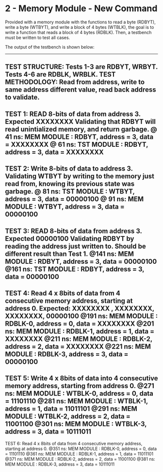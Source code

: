 # 2 - Memory Module - New Command

Provided with a memory module with the functions to read a byte (RDBYT), write a byte (WTBYT), and write a block of 4 bytes (WTBLK), the goal is to write a function that reads a block of 4 bytes (RDBLK). Then, a testbench must be written to test all cases.

The output of the testbench is shown below:


------------------------------------------------------------
TEST STRUCTURE: Tests 1-3 are RDBYT, WRBYT. Tests 4-6 are RDBLK, WRBLK.
TEST METHODOLOGY: Read from address, write to same address different value, read back address to validate.
------------------------------------------------------------
TEST 1: READ 8-bits of data from address 3. Expected XXXXXXXX
Validating that RDBYT will read unintialized memory, and return garbage.
@ 41 ns: MEM MODULE : RDBYT, address = 3, data = XXXXXXXX
@ 61 ns: TST MODULE : RDBYT, address = 3, data = XXXXXXXX
------------------------------------------------------------
TEST 2: Write 8-bits of data to address 3.
Validating WTBYT by writing to the memory just read from, knowing its previous state was garbage.
@ 81 ns: TST MODULE : WTBYT, address = 3, data = 00000100
@ 91 ns: MEM MODULE : WTBYT, address = 3, data = 00000100
------------------------------------------------------------
TEST 3: READ 8-bits of data from address 3. Expected 00000100
Validating RDBYT by reading the address just written to. Should be different result than Test 1.
@141 ns: MEM MODULE : RDBYT, address = 3, data = 00000100
@161 ns: TST MODULE : RDBYT, address = 3, data = 00000100
------------------------------------------------------------
TEST 4: Read 4 x 8bits of data from 4 consecutive memory address, starting at address 0.
Expected: XXXXXXXX , XXXXXXXX, XXXXXXXX, 00000100
@191 ns: MEM MODULE : RDBLK-0, address = 0, data = XXXXXXXX
@201 ns: MEM MODULE : RDBLK-1, address = 1, data = XXXXXXXX
@211 ns: MEM MODULE : RDBLK-2, address = 2, data = XXXXXXXX
@221 ns: MEM MODULE : RDBLK-3, address = 3, data = 00000100
------------------------------------------------------------
TEST 5: Write 4 x 8bits of data into 4 consecutive memory address, starting from address 0.
@271 ns: MEM MODULE : WTBLK-0, address = 0, data = 11101110
@281 ns: MEM MODULE : WTBLK-1, address = 1, data = 11011101
@291 ns: MEM MODULE : WTBLK-2, address = 2, data = 11001100
@301 ns: MEM MODULE : WTBLK-3, address = 3, data = 10111011
------------------------------------------------------------
TEST 6: Read 4 x 8bits of data from 4 consecutive memory address, starting at address 0.
@351 ns: MEM MODULE : RDBLK-0, address = 0, data = 11101110
@361 ns: MEM MODULE : RDBLK-1, address = 1, data = 11011101
@371 ns: MEM MODULE : RDBLK-2, address = 2, data = 11001100
@381 ns: MEM MODULE : RDBLK-3, address = 3, data = 10111011

